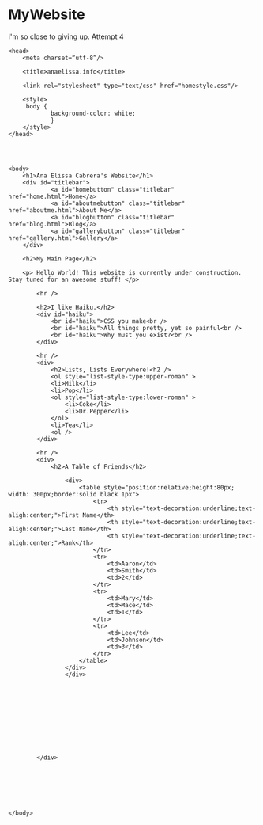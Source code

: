 # MyWebsite
I'm so close to giving up. Attempt 4
<!DOCTYPE html>
<html>


	<head>
		<meta charset=“utf-8”/>
	
		<title>anaelissa.info</title>
		
		<link rel="stylesheet" type="text/css" href="homestyle.css"/>

		<style>
		 body {
				background-color: white;
				}
		</style>
	</head>

 	


 	<body>
 		<h1>Ana Elissa Cabrera's Website</h1>
 		<div id="titlebar">
				<a id="homebutton" class="titlebar" href="home.html">Home</a>
				<a id="aboutmebutton" class="titlebar" href="aboutme.html">About Me</a>
				<a id="blogbutton" class="titlebar" href="blog.html">Blog</a>
				<a id="gallerybutton" class="titlebar" href="gallery.html">Gallery</a>
		</div>
			
		<h2>My Main Page</h2>

		<p> Hello World! This website is currently under construction. Stay tuned for an awesome stuff! </p>
			
			<hr />
			
			<h2>I like Haiku.</h2>
			<div id="haiku">
				<br id="haiku">CSS you make<br />
				<br id="haiku">All things pretty, yet so painful<br />
				<br id="haiku">Why must you exist?<br />
			</div>
			
			<hr />
			<div>
				<h2>Lists, Lists Everywhere!<h2 />
				<ol style="list-style-type:upper-roman" >
				<li>Milk</li>
				<li>Pop</li>
				<ol style="list-style-type:lower-roman" >
					<li>Coke</li>
					<li>Dr.Pepper</li>
				</ol>
				<li>Tea</li>			
				<ol />
			</div>
			
			<hr />
			<div>
				<h2>A Table of Friends</h2>
				
					<div>
						<table style="position:relative;height:80px; width: 300px;border:solid black 1px">
							<tr>
								<th style="text-decoration:underline;text-aligh:center;">First Name</th>
								<th style="text-decoration:underline;text-aligh:center;">Last Name</th>
								<th style="text-decoration:underline;text-aligh:center;">Rank</th>
							</tr>
							<tr>
								<td>Aaron</td>
								<td>Smith</td>
								<td>2</td>
							</tr>
							<tr>
								<td>Mary</td>
								<td>Mace</td>
								<td>1</td>
							</tr>
							<tr>
								<td>Lee</td>
								<td>Johnson</td>
								<td>3</td>	
							</tr>
						</table>
					</div>
					</div>
				
				
				
				
				
				
				
				
				
				
				
			</div>



			



 	</body>


</html>